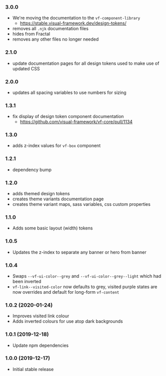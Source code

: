 ### 3.0.0

* We're moving the documentation to the `vf-component-library`
  - https://stable.visual-framework.dev/design-tokens/
* removes all `.njk` documentation files
* hides from Fractal
* removes any other files no longer needed

### 2.1.0

* update documentation pages for all design tokens used to make use of updated CSS

### 2.0.0

* updates all spacing variables to use numbers for sizing

### 1.3.1

* fix display of design token component documentation
  - https://github.com/visual-framework/vf-core/pull/1134

### 1.3.0

* adds z-index values for `vf-box` component

### 1.2.1

* dependency bump

### 1.2.0

* adds themed design tokens
* creates theme variants documentation page
* creates theme variant maps, sass variables, css custom properties

### 1.1.0

* Adds some basic layout (width) tokens

### 1.0.5

* Updates the z-index to separate any banner or hero from banner

### 1.0.4

* Swaps `--vf-ui-color--grey` and `--vf-ui-color--grey--light` which had been inverted
* `vf-link--visited-color` now defaults to grey, visited purple states are now overrides and default for long-form `vf-content`

### 1.0.2 (2020-01-24)

* Improves visited link colour
* Adds inverted colours for use atop dark backgrounds

### 1.0.1 (2019-12-18)

* Update npm dependencies

### 1.0.0 (2019-12-17)

* Initial stable release
